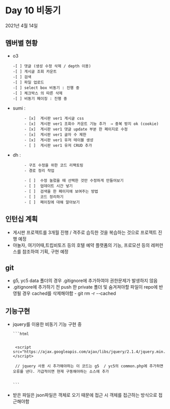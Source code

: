 
# Day  10 비동기


2021년 4월 14일

## 멤버별 현황
 - o3 

       -[ ] 댓글 (생성 수정 삭제 / depth 이용)
       -[ ] 게시글 조회 카운트
       -[ ] 검색
       -[ ] 파일 업로드
       -[ ] select box 비동기 : 진행 중
       -[ ] 체크박스 의 따른 삭제
       -[ ] 비동기 페이징 : 진행 중


 - sumi : 

            - [x]  게시판 ver1 게시글 css
            - [x]  게시판 ver1 조회수 카운트 기능 추가  → 중복 방지 ok (cookie)
            - [x]  게시판 ver1 댓글 update 부분 한 페이지로 수정
            - [x]  게시판 ver1 글자 수 제한
            - [x]  게시판 ver1 유저 테이블 생성
            - [ ]  게시판 ver1 유저 CRUD 추가

 - dh :


            - 구조 수정을 위한 코드 리팩토링
            - 경로 정리 작업

            - [ ]  수정 눌렀을 때 선택한 것만 수정하게 만들어보기
            - [ ]  업데이트 시간 넣기
            - [ ]  검색을 한 페이지에 보여주는 방법
            - [ ]  코드 정리하기
            - [ ]  페이징에 대해 알아보기
       

## 인턴십 계획

- 게시판 프로젝트를 3개월 진행 / 격주로 습득한 것을 복습하는 것으로 프로젝트 진행 예정
- 야놀자, 여기어때,트립비토즈 등의 호텔 예약 플랫폼의 기능, 프로모션 등의 레퍼런스를 참조하여 기획, 구현 예정

## git 

- g5, yc5 data 폴더의 경우 .gitignore에 추가하여야 권한문제가 발생하지 않음
- .gitignore에 추가하기 전 push 한 private 폴더 및 숨겨져야할 파일이 repo에 반영될 경우 cached를 삭제해야함 
            - git rm -r --cached
      

## 기능구현

- jquery를 이용한 비동기 기능 구현 중 

      ```html


       <script  src="https://ajax.googleapis.com/ajax/libs/jquery/2.1.4/jquery.min.js"></script> 

       // jquery 사용 시 추가해야하는 이 코드는 g5  / yc5의 common.php에 추가하면 오류를 낸다. 가급적이면 현재 구동해야하는 소스에 추가


      ```
- 받은 파일은 json파일은 객체로 오기 때문에 접근 시 객체를 접근하는 방식으로 접근해야함
